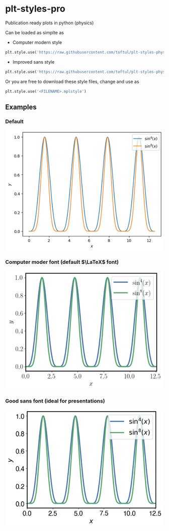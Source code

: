 # plt-styles-pro
Publication ready plots in python (physics)

Can be loaded as simplte as
- Computer modern style

```python
plt.style.use('https://raw.githubusercontent.com/toftul/plt-styles-phys/main/phys-plots-cm.mplstyle')
```

- Improved sans style

```python
plt.style.use('https://raw.githubusercontent.com/toftul/plt-styles-phys/main/phys-plots-sans.mplstyle')
```

Or you are free to download these style files, change and use as
```python
plt.style.use('<FILENAME>.mplstyle')
```

## Examples

### Default
![Default](./figs/fig3.png)

### Computer moder font (default $\LaTeX$ font)
![Computer modern](./figs/fig1.png)

### Good sans font (ideal for presentations)
![Improved sans](./figs/fig2.png)